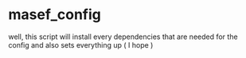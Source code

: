 # masef_config

well, this script will install every dependencies that are needed
for the config and also sets everything up ( I hope )
